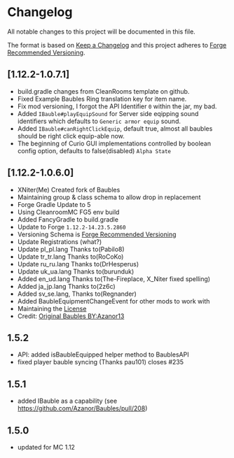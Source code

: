 # Changelog
All notable changes to this project will be documented in this file.

The format is based on [Keep a Changelog](http://keepachangelog.com/en/1.0.0/) and this project adheres to [Forge Recommended Versioning](https://docs.minecraftforge.net/en/1.12.x/conventions/versioning/).

## [1.12.2-1.0.7.1]
- build.gradle changes from CleanRooms template on github.
- Fixed Example Baubles Ring translation key for item name.
- Fix mod versioning, I forgot the API Identifier `0` within the jar, my bad.
- Added `IBauble#playEquipSound` for Server side eqipping sound identifiers which defaults to `Generic armor equip` sound.
- Added `IBauble#canRightClickEquip`, default true, almost all baubles should be right click equip-able now.
- The beginning of Curio GUI implementations controlled by boolean config option, defaults to false(disabled) `Alpha State`

## [1.12.2-1.0.6.0]
- XNiter(Me) Created fork of Baubles
- Maintaining group & class schema to allow drop in replacement
- Forge Gradle Update to 5
- Using CleanroomMC FG5 env build
- Added FancyGradle to build.gradle
- Update to Forge `1.12.2-14.23.5.2860`
- Versioning Schema is [Forge Recommended Versioning](https://docs.minecraftforge.net/en/1.12.x/conventions/versioning/)
- Update Registrations (what?)
- Update pl_pl.lang Thanks to(Pabilo8)
- Update tr_tr.lang Thanks to(RoCoKo)
- Update ru_ru.lang Thanks to(DrHesperus)
- Update uk_ua.lang Thanks to(burunduk)
- Added en_ud.lang Thanks to(The-Fireplace, X_Niter fixed spelling)
- Added ja_jp.lang Thanks to(2z6c)
- Added sv_se.lang, Thanks to(Regnander)
- Added BaubleEquipmentChangeEvent for other mods to work with
- Maintaining the [License](https://creativecommons.org/licenses/by-nc-sa/3.0/)
- Credit: [Original Baubles BY:Azanor13](https://www.curseforge.com/minecraft/mc-mods/baubles)

## 1.5.2
- API: added isBaubleEquipped helper method to BaublesAPI
- fixed player bauble syncing (Thanks pau101) closes #235

## 1.5.1
- added IBauble as a capability (see https://github.com/Azanor/Baubles/pull/208)

## 1.5.0
- updated for MC 1.12
